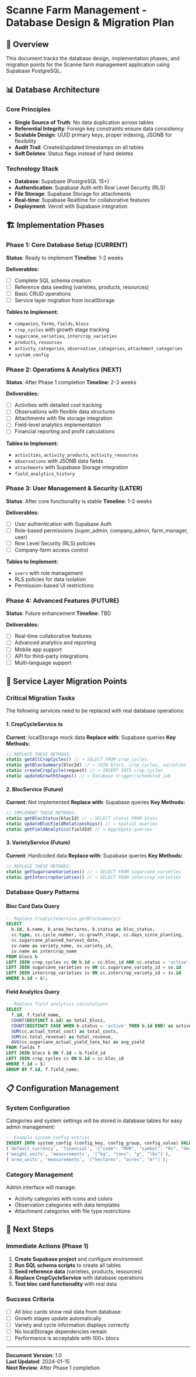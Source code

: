 # Scanne Farm Management - Database Design & Migration Plan

## 🎯 **Overview**
This document tracks the database design, implementation phases, and migration points for the Scanne farm management application using Supabase PostgreSQL.

## 📊 **Database Architecture**

### **Core Principles**
- **Single Source of Truth**: No data duplication across tables
- **Referential Integrity**: Foreign key constraints ensure data consistency
- **Scalable Design**: UUID primary keys, proper indexing, JSONB for flexibility
- **Audit Trail**: Created/updated timestamps on all tables
- **Soft Deletes**: Status flags instead of hard deletes

### **Technology Stack**
- **Database**: Supabase (PostgreSQL 15+)
- **Authentication**: Supabase Auth with Row Level Security (RLS)
- **File Storage**: Supabase Storage for attachments
- **Real-time**: Supabase Realtime for collaborative features
- **Deployment**: Vercel with Supabase integration

## 🏗️ **Implementation Phases**

### **Phase 1: Core Database Setup (CURRENT)**
**Status**: Ready to implement
**Timeline**: 1-2 weeks

**Deliverables:**
- [ ] Complete SQL schema creation
- [ ] Reference data seeding (varieties, products, resources)
- [ ] Basic CRUD operations
- [ ] Service layer migration from localStorage

**Tables to Implement:**
- `companies`, `farms`, `fields`, `blocs`
- `crop_cycles` with growth stage tracking
- `sugarcane_varieties`, `intercrop_varieties`
- `products`, `resources`
- `activity_categories`, `observation_categories`, `attachment_categories`
- `system_config`

### **Phase 2: Operations & Analytics (NEXT)**
**Status**: After Phase 1 completion
**Timeline**: 2-3 weeks

**Deliverables:**
- [ ] Activities with detailed cost tracking
- [ ] Observations with flexible data structures
- [ ] Attachments with file storage integration
- [ ] Field-level analytics implementation
- [ ] Financial reporting and profit calculations

**Tables to Implement:**
- `activities`, `activity_products`, `activity_resources`
- `observations` with JSONB data fields
- `attachments` with Supabase Storage integration
- `field_analytics_history`

### **Phase 3: User Management & Security (LATER)**
**Status**: After core functionality is stable
**Timeline**: 1-2 weeks

**Deliverables:**
- [ ] User authentication with Supabase Auth
- [ ] Role-based permissions (super_admin, company_admin, farm_manager, user)
- [ ] Row Level Security (RLS) policies
- [ ] Company-farm access control

**Tables to Implement:**
- `users` with role management
- RLS policies for data isolation
- Permission-based UI restrictions

### **Phase 4: Advanced Features (FUTURE)**
**Status**: Future enhancement
**Timeline**: TBD

**Deliverables:**
- [ ] Real-time collaborative features
- [ ] Advanced analytics and reporting
- [ ] Mobile app support
- [ ] API for third-party integrations
- [ ] Multi-language support

## 🔄 **Service Layer Migration Points**

### **Critical Migration Tasks**
The following services need to be replaced with real database operations:

#### **1. CropCycleService.ts**
**Current**: localStorage mock data
**Replace with**: Supabase queries
**Key Methods:**
```typescript
// REPLACE THESE METHODS:
static getAllCropCycles() // → SELECT FROM crop_cycles
static getBlocSummary(blocId) // → JOIN blocs, crop_cycles, varieties
static createCropCycle(request) // → INSERT INTO crop_cycles
static updateGrowthStages() // → Database trigger/scheduled job
```

#### **2. BlocService (Future)**
**Current**: Not implemented
**Replace with**: Supabase queries
**Key Methods:**
```typescript
// IMPLEMENT THESE METHODS:
static getBlocStatus(blocId) // → SELECT status FROM blocs
static updateBlocFieldRelationships() // → Spatial queries
static getFieldAnalytics(fieldId) // → Aggregate queries
```

#### **3. VarietyService (Future)**
**Current**: Hardcoded data
**Replace with**: Supabase queries
**Key Methods:**
```typescript
// REPLACE THESE METHODS:
static getSugarcaneVarieties() // → SELECT FROM sugarcane_varieties
static getIntercropVarieties() // → SELECT FROM intercrop_varieties
```

### **Database Query Patterns**

#### **Bloc Card Data Query**
```sql
-- Replace CropCycleService.getBlocSummary()
SELECT 
  b.id, b.name, b.area_hectares, b.status as bloc_status,
  cc.type, cc.cycle_number, cc.growth_stage, cc.days_since_planting,
  cc.sugarcane_planned_harvest_date,
  sv.name as variety_name, sv.variety_id,
  iv.name as intercrop_name
FROM blocs b
LEFT JOIN crop_cycles cc ON b.id = cc.bloc_id AND cc.status = 'active'
LEFT JOIN sugarcane_varieties sv ON cc.sugarcane_variety_id = sv.id
LEFT JOIN intercrop_varieties iv ON cc.intercrop_variety_id = iv.id
WHERE b.id = $1;
```

#### **Field Analytics Query**
```sql
-- Replace field analytics calculations
SELECT 
  f.id, f.field_name,
  COUNT(DISTINCT b.id) as total_blocs,
  COUNT(DISTINCT CASE WHEN b.status = 'active' THEN b.id END) as active_blocs,
  SUM(cc.actual_total_cost) as total_costs,
  SUM(cc.total_revenue) as total_revenue,
  AVG(cc.sugarcane_actual_yield_tons_ha) as avg_yield
FROM fields f
LEFT JOIN blocs b ON f.id = b.field_id
LEFT JOIN crop_cycles cc ON b.id = cc.bloc_id
WHERE f.id = $1
GROUP BY f.id, f.field_name;
```

## 📋 **Configuration Management**

### **System Configuration**
Categories and system settings will be stored in database tables for easy admin management:

```sql
-- Example system_config entries
INSERT INTO system_config (config_key, config_group, config_value) VALUES
('default_currency', 'financial', '{"code": "MUR", "symbol": "Rs", "decimals": 2}'),
('weight_units', 'measurements', '["kg", "tons", "g", "lbs"]'),
('area_units', 'measurements', '["hectares", "acres", "m²"]');
```

### **Category Management**
Admin interface will manage:
- Activity categories with icons and colors
- Observation categories with data templates
- Attachment categories with file type restrictions

## 🚀 **Next Steps**

### **Immediate Actions (Phase 1)**
1. **Create Supabase project** and configure environment
2. **Run SQL schema scripts** to create all tables
3. **Seed reference data** (varieties, products, resources)
4. **Replace CropCycleService** with database operations
5. **Test bloc card functionality** with real data

### **Success Criteria**
- [ ] All bloc cards show real data from database
- [ ] Growth stages update automatically
- [ ] Variety and cycle information displays correctly
- [ ] No localStorage dependencies remain
- [ ] Performance is acceptable with 100+ blocs

---

**Document Version**: 1.0  
**Last Updated**: 2024-01-15  
**Next Review**: After Phase 1 completion
